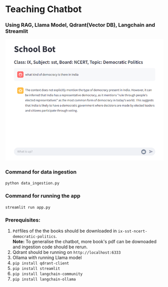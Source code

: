 # Teaching Chatbot 
### Using RAG, Llama Model, Qdrant(Vector DB), Langchain and Streamlit
![](school-bot.png)

### Command for data ingestion
`python data_ingestion.py`

### Command for running the app
`streamlit run app.py`

### Prerequisites:
1. `Pdf`files of the the books should be downloaded in `ix-sst-ncert-democratic-politics`. <br><strong>Note:</strong> To generalise the chatbot, more book's pdf can be downoaded and ingestion code should be rerun.
2. Qdrant should be running on `http://localhost:6333`
3. Ollama with running Llama model
4. `pip install qdrant-client`
5. `pip install streamlit`
6. `pip install langchain-community`
7. `pip install langchain-ollama`


